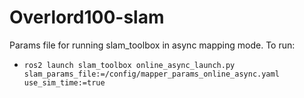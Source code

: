 # Overlord100-slam

Params file for running slam_toolbox in async mapping mode.
To run:

* `ros2 launch slam_toolbox online_async_launch.py slam_params_file:=/config/mapper_params_online_async.yaml use_sim_time:=true`
